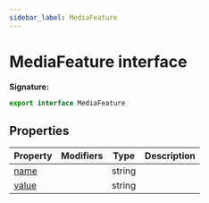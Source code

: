 ```yaml
---
sidebar_label: MediaFeature
---
```

# MediaFeature interface


**Signature:**

```typescript
export interface MediaFeature 
```

## Properties

|  Property | Modifiers | Type | Description |
|  --- | --- | --- | --- |
|  [name](./puppeteer.mediafeature.name.md) |  | string |  |
|  [value](./puppeteer.mediafeature.value.md) |  | string |  |

